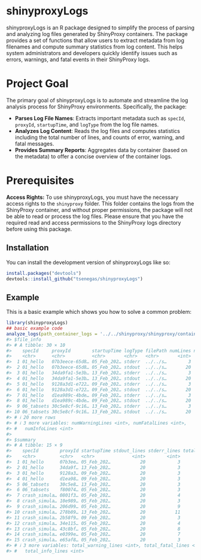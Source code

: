 
<!-- README.md is generated from README.Rmd. Please edit that file -->

# shinyproxyLogs

<!-- badges: start -->
<!-- badges: end -->

shinyproxyLogs is an R package designed to simplify the process of
parsing and analyzing log files generated by ShinyProxy containers. The
package provides a set of functions that allow users to extract metadata
from log filenames and compute summary statistics from log content. This
helps system administrators and developers quickly identify issues such
as errors, warnings, and fatal events in their ShinyProxy logs.

# Project Goal

The primary goal of shinyproxyLogs is to automate and streamline the log
analysis process for ShinyProxy environments. Specifically, the package:

- **Parses Log File Names**: Extracts important metadata such as
  `specId`, `proxyId`, `startupTime`, and `logType` from the log file
  names.
- **Analyzes Log Content**: Reads the log files and computes statistics
  including the total number of lines, and counts of error, warning, and
  fatal messages.
- **Provides Summary Reports**: Aggregates data by container (based on
  the metadata) to offer a concise overview of the container logs.

# Prerequisites

**Access Rights:** To use shinyproxyLogs, you must have the necessary
access rights to the `shinyproxy` folder. This folder contains the logs
from the ShinyProxy container, and without proper permissions, the
package will not be able to read or process the log files. Please ensure
that you have the required read and access permissions to the ShinyProxy
logs directory before using this package.

## Installation

You can install the development version of shinyproxyLogs like so:

``` r
install.packages("devtools")
devtools::install_github("tsenegas/shinyproxyLogs")
```

## Example

This is a basic example which shows you how to solve a common problem:

``` r
library(shinyproxyLogs)
## basic example code
analyze_logs(path_container_logs = '../../shinyproxy/shinyproxy/container-logs/logs/')
#> $file_info
#> # A tibble: 30 × 10
#>    specId     proxyId        startupTime logType filePath numLines numErrorLines
#>    <chr>      <chr>          <chr>       <chr>   <chr>       <int>         <int>
#>  1 01_hello   07b3eece-65d8… 05_Feb_202… stderr  ../../s…        3             0
#>  2 01_hello   07b3eece-65d8… 05_Feb_202… stdout  ../../s…       20             0
#>  3 01_hello   34da9fa1-5e3b… 13_Feb_202… stderr  ../../s…        3             0
#>  4 01_hello   34da9fa1-5e3b… 13_Feb_202… stdout  ../../s…       20             0
#>  5 01_hello   9128a3d1-e722… 09_Feb_202… stderr  ../../s…        3             0
#>  6 01_hello   9128a3d1-e722… 09_Feb_202… stdout  ../../s…       20             0
#>  7 01_hello   d1ea989c-4bde… 09_Feb_202… stderr  ../../s…        3             0
#>  8 01_hello   d1ea989c-4bde… 09_Feb_202… stdout  ../../s…       20             0
#>  9 06_tabsets 30c5e8cf-9c16… 13_Feb_202… stderr  ../../s…        3             0
#> 10 06_tabsets 30c5e8cf-9c16… 13_Feb_202… stdout  ../../s…       20             0
#> # ℹ 20 more rows
#> # ℹ 3 more variables: numWarningLines <int>, numFatalLines <int>,
#> #   numInfoLines <int>
#> 
#> $summary
#> # A tibble: 15 × 9
#>    specId        proxyId startupTime stdout_lines stderr_lines total_error_lines
#>    <chr>         <chr>   <chr>              <int>        <int>             <int>
#>  1 01_hello      07b3ee… 05_Feb_202…           20            3                 0
#>  2 01_hello      34da9f… 13_Feb_202…           20            3                 0
#>  3 01_hello      9128a3… 09_Feb_202…           20            3                 0
#>  4 01_hello      d1ea98… 09_Feb_202…           20            3                 0
#>  5 06_tabsets    30c5e8… 13_Feb_202…           20            3                 0
#>  6 06_tabsets    f80074… 05_Feb_202…           20            3                 0
#>  7 crash_simula… 0801f3… 05_Feb_202…           20            4                 0
#>  8 crash_simula… 10e989… 05_Feb_202…           20            3                 0
#>  9 crash_simula… 206d99… 05_Feb_202…           20            9                 2
#> 10 crash_simula… 278b89… 13_Feb_202…           20           11                 2
#> 11 crash_simula… 2b58f9… 09_Feb_202…           20            3                 0
#> 12 crash_simula… 34e115… 05_Feb_202…           20            4                 0
#> 13 crash_simula… 43c8bf… 05_Feb_202…           20            8                 2
#> 14 crash_simula… e0399e… 05_Feb_202…           20            7                 0
#> 15 crash_simula… e65af8… 05_Feb_202…           20            3                 0
#> # ℹ 3 more variables: total_warning_lines <int>, total_fatal_lines <int>,
#> #   total_info_lines <int>
```
